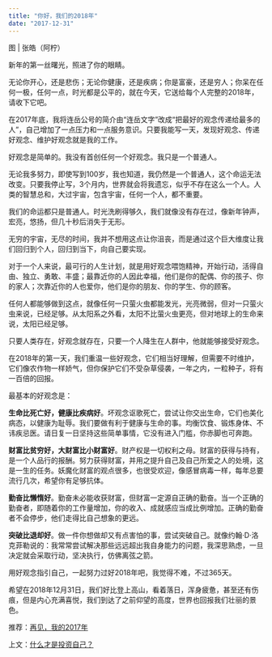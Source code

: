 ```yaml
---
title: "你好，我们的2018年"
date: "2017-12-31"
---
```


图 | 张皓（阿柠）

新年的第一丝曙光，照进了你的眼睛。

无论你开心，还是悲伤；无论你健康，还是疾病；你是富豪，还是穷人；你呆在任何一极，任何一点，时光都是公平的，就在今天，它送给每个人完整的2018年，请收下它吧。

在2017年底，我将连岳公号的简介由“连岳文字”改成“把最好的观念传递给最多的人”，自己增加了一点压力和一点服务意识。只要我能写一天，发现好观念、传递好观念、维护好观念就是我的工作。

好观念是简单的。我没有首创任何一个好观念。我只是一个普通人。

无论我多努力，即使写到100岁，我也知道，我仍然是一个普通人，这个命运无法改变。只要我停止写，3个月内，世界就会将我遗忘，似乎不存在这么一个人。人类的智慧总和，大过宇宙，包含宇宙，任何一个人，都不重要。

我们的命运都只是普通人。时光洗刷得够久，我们就像没有存在过，像新年钟声，宏亮，悠扬，但几十秒后消失于无形。

无穷的宇宙，无尽的时间，我并不想用这点让你沮丧，而是通过这个巨大维度让我们回归到个人，回归到当下，向自己要实现。

对于一个人来说，最可行的人生计划，就是用好观念喂饱精神，开始行动，活得自由、独立、勇敢、丰盛；最靠近你的人因此幸福，他们是你的配偶、你的孩子、你的家人；次靠近你的人也爱你，他们是你的朋友、你的学生、你的顾客。

任何人都能够做到这点，就像任何一只萤火虫都能发光，光亮微弱，但对一只萤火虫来说，已经足够。从太阳系之外看，太阳不比萤火虫更亮，但对地球上的生命来说，太阳已经足够。

只要人类存在，好观念就存在，只要一个人降生在人群中，他就能够接受好观念。

在2018年的第一天，我们重温一些好观念，它们相当好理解，但需要不时维护，它们像农作物一样娇气，但你保护它们不受杂草侵袭，一年之内，一粒种子，将有一百倍的回报。

最基本的好观念是：

**生命比死亡好，健康比疾病好**。坏观念讴歌死亡，尝试让你交出生命，它们也美化病态，以健康为耻辱。我们要做有利于健康与生命的事。均衡饮食、锻炼身体、不讳疾忌医。请日复一日坚持这些简单事情，它没有进入门槛，你赤脚也可奔跑。

**财富比贫穷好，大财富比小财富好**。财产权是一切权利之母。财富的获得与持有，是一个人品行的报酬。努力获得财富，并用之提升自己及自己所爱之人的处境，这是一生的任务。妖魔化财富的观点很多，也很受欢迎，像感冒病毒一样，每年总要流行几次，希望你有足够抗体。

**勤奋比懒惰好**。勤奋未必能收获财富，但财富一定源自正确的勤奋。当一个正确的勤奋者，即随着你的工作量增加，你的收入、成就感应当成比例增加。正确的勤奋者不会停步，他们走得比自己想象的更远。

**突破比退却好**。做一件你想做却又有点害怕的事，尝试突破自己。就像约翰·D·洛克菲勒说的：我常常尝试解决那些远远超出我自身能力的问题，我深思熟虑，一旦决定就会采取行动，坚决执行，仿佛离弦之箭。

用好观念指引自己，一起努力过好2018年吧，我觉得不难，不过365天。

希望在2018年12月31日，我们好比登上高山，看着落日，浑身疲惫，甚至还有伤痕，但是内心充满喜悦，我们到达了之前仰望的高度，世界也回报我们壮丽的景色。

推荐：[再见，我的2017年](http://mp.weixin.qq.com/s?__biz=MjM5NDU0Mjk2MQ==&mid=2651624908&idx=1&sn=12326be9ed0757f94bc6ae1a8b370d4b&chksm=bd7e11d28a0998c4d628064c94677380c946e90b4f8fbeb3e1e3d482272363844a71b4dba698&scene=21#wechat_redirect)

上文：[什么才是投资自己？](http://mp.weixin.qq.com/s?__biz=MjM5NDU0Mjk2MQ==&mid=2651624931&idx=1&sn=fe2863baa543098865333b507d5124b1&chksm=bd7e11fd8a0998ebd33b2ffdf9839fb1ac2cfe350d60e1b4789bbe44d8a8a71795e782664757&scene=21#wechat_redirect)
